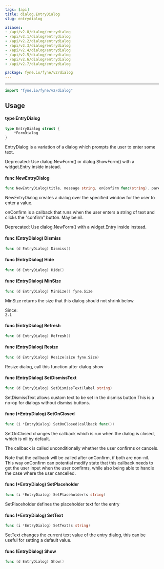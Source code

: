 ```yaml
---
tags: [api]
title: dialog.EntryDialog
slug: entrydialog

aliases:
- /api/v2.0/dialog/entrydialog
- /api/v2.1/dialog/entrydialog
- /api/v2.2/dialog/entrydialog
- /api/v2.3/dialog/entrydialog
- /api/v2.4/dialog/entrydialog
- /api/v2.5/dialog/entrydialog
- /api/v2.6/dialog/entrydialog
- /api/v2.7/dialog/entrydialog

package: fyne.io/fyne/v2/dialog
---
```



---
```go
import "fyne.io/fyne/v2/dialog"
```

## Usage

#### type EntryDialog

```go
type EntryDialog struct {
	*FormDialog
}
```

EntryDialog is a variation of a dialog which prompts the user to enter some text.


<div class="deprecated">
Deprecated: Use dialog.NewForm() or dialog.ShowForm() with a widget.Entry inside instead.</div>

#### func  NewEntryDialog

```go
func NewEntryDialog(title, message string, onConfirm func(string), parent fyne.Window) *EntryDialog
```
NewEntryDialog creates a dialog over the specified window for the user to enter a value.

onConfirm is a callback that runs when the user enters a string of text and clicks the "confirm" button. May be nil.


<div class="deprecated">
Deprecated: Use dialog.NewForm() with a widget.Entry inside instead.</div>

#### func (EntryDialog) Dismiss

```go
func (d EntryDialog) Dismiss()
```

#### func (EntryDialog) Hide

```go
func (d EntryDialog) Hide()
```

#### func (EntryDialog) MinSize

```go
func (d EntryDialog) MinSize() fyne.Size
```
MinSize returns the size that this dialog should not shrink below.


<div class="since">Since: <code>
2.1</code></div>

#### func (EntryDialog) Refresh

```go
func (d EntryDialog) Refresh()
```

#### func (EntryDialog) Resize

```go
func (d EntryDialog) Resize(size fyne.Size)
```
Resize dialog, call this function after dialog show

#### func (EntryDialog) SetDismissText

```go
func (d EntryDialog) SetDismissText(label string)
```
SetDismissText allows custom text to be set in the dismiss button This is a no-op for dialogs without dismiss buttons.

#### func (*EntryDialog) SetOnClosed

```go
func (i *EntryDialog) SetOnClosed(callback func())
```
SetOnClosed changes the callback which is run when the dialog is closed, which is nil by default.

The callback is called unconditionally whether the user confirms or cancels.

Note that the callback will be called after onConfirm, if both are non-nil. This way onConfirm can potential modify state that this callback needs to get the user input when the user confirms, while also being able to handle the case where the user cancelled.

#### func (*EntryDialog) SetPlaceholder

```go
func (i *EntryDialog) SetPlaceholder(s string)
```
SetPlaceholder defines the placeholder text for the entry

#### func (*EntryDialog) SetText

```go
func (i *EntryDialog) SetText(s string)
```
SetText changes the current text value of the entry dialog, this can be useful for setting a default value.

#### func (EntryDialog) Show

```go
func (d EntryDialog) Show()
```
